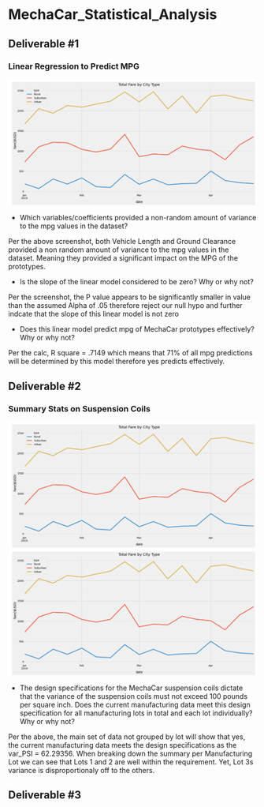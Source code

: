 # MechaCar_Statistical_Analysis

## Deliverable #1
### Linear Regression to Predict MPG

![name-of-you-image](https://github.com/Nimamotiee/PyBer_Analysis/blob/main/analysis/deliverable%202%20chart.png)

* Which variables/coefficients provided a non-random amount of variance to the mpg values in the dataset?

Per the above screenshot, both Vehicle Length and Ground Clearance provided a non random amount of variance to the mpg values in the dataset. Meaning they provided a significant impact on the MPG of the prototypes.

* Is the slope of the linear model considered to be zero? Why or why not?
 
Per the screenshot, the P value appears to be significantly smaller in value than the assumed Alpha of .05 therefore reject our null hypo and further indcate that the slope of this linear model is not zero

* Does this linear model predict mpg of MechaCar prototypes effectively? Why or why not?

Per the calc, R square = .7149 which means that 71% of all mpg predictions will be determined by this model therefore yes predicts effectively.




## Deliverable #2
### Summary Stats on Suspension Coils
![name-of-you-image](https://github.com/Nimamotiee/PyBer_Analysis/blob/main/analysis/deliverable%202%20chart.png)
![name-of-you-image](https://github.com/Nimamotiee/PyBer_Analysis/blob/main/analysis/deliverable%202%20chart.png)

* The design specifications for the MechaCar suspension coils dictate that the variance of the suspension coils must not exceed 100 pounds per square inch. Does the current manufacturing data meet this design specification for all manufacturing lots in total and each lot individually? Why or why not?

Per the above, the main set of data not grouped by lot will show that yes, the current manufacturing data meets the design specifications as the var_PSI = 62.29356.
When breaking down the summary per Manufacturing Lot we can see that Lots 1 and 2 are well within the requirement. Yet, Lot 3s variance is disproportionaly off to the others.


## Deliverable #3
###
